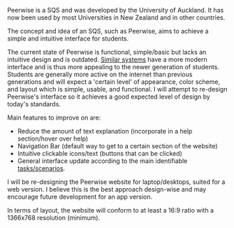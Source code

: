Peerwise is a SQS and was developed by the University of Auckland. It has now been used by most Universities in New Zealand and in other countries. 

The concept and idea of an SQS, such as Peerwise, aims to achieve a simple and intuitive interface for students. 

The current state of Peerwise is functional, simple/basic but lacks an intuitive design and is outdated. [Similar systems](https://gitlab.ecs.vuw.ac.nz/andrewelli/swen-303/-/wikis/Description/Existing-Systems) have a more modern interface and is thus more appealing to the newer generation of students. Students are generally more active on the internet than previous generations and will expect a 'certain level' of appearance, color scheme, and layout which is simple, usable, and functional. I will attempt to re-design Peerwise's interface so it achieves a good expected level of design by today's standards.

Main features to improve on are:
*  Reduce the amount of text explanation (incorporate in a help section/hover over help)
*  Navigation Bar (default way to get to a certain section of the website)
*  Intuitive clickable icons/text (buttons that can be clicked)
*  General interface update according to the main identifiable [tasks/scenarios](https://gitlab.ecs.vuw.ac.nz/andrewelli/swen-303/-/wikis/Description/Use-Case-Diagram).

I will be re-designing the Peerwise website for laptop/desktops, suited for a web version. I believe this is the best approach design-wise and may encourage future development for an app version.

In terms of layout, the website will conform to at least a 16:9 ratio with a 1366x768 resolution (minimum).